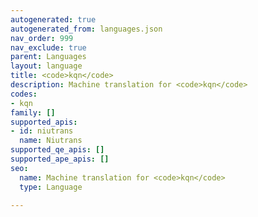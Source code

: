 ```yaml
---
autogenerated: true
autogenerated_from: languages.json
nav_order: 999
nav_exclude: true
parent: Languages
layout: language
title: <code>kqn</code>
description: Machine translation for <code>kqn</code>
codes:
- kqn
family: []
supported_apis:
- id: niutrans
  name: Niutrans
supported_qe_apis: []
supported_ape_apis: []
seo:
  name: Machine translation for <code>kqn</code>
  type: Language

---
```


